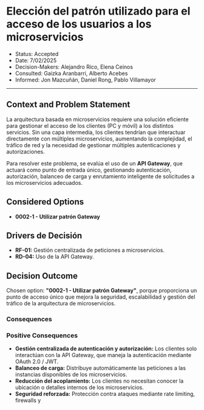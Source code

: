# Elección del patrón utilizado para el acceso de los usuarios a los microservicios
* Status: Accepted
* Date: 7/02/2025
* Decision-Makers: Alejandro Rico, Elena Ceinos
* Consulted: Gaizka Aranbarri, Alberto Acebes
* Informed: Jon Mazcuñán, Daniel Rong, Pablo Villamayor
---

## Context and Problem Statement

La arquitectura basada en microservicios requiere una solución eficiente para gestionar el acceso de los clientes (PC y móvil) a los distintos servicios. Sin una capa intermedia, los clientes tendrían que interactuar directamente con múltiples microservicios, aumentando la complejidad, el tráfico de red y la necesidad de gestionar múltiples autenticaciones y autorizaciones.

Para resolver este problema, se evalúa el uso de un **API Gateway**, que actuará como punto de entrada único, gestionando autenticación, autorización, balanceo de carga y enrutamiento inteligente de solicitudes a los microservicios adecuados.

## Considered Options

* **0002-1 - Utilizar patrón Gateway**

## Drivers de Decisión

* **RF-01:** Gestión centralizada de peticiones a microservicios.
* **RD-04:** Uso de la API Gateway.

## Decision Outcome

Chosen option: **"0002-1 - Utilizar patrón Gateway"**, porque proporciona un punto de acceso único que mejora la seguridad, escalabilidad y gestión del tráfico de la arquitectura de microservicios.

### Consequences

### Positive Consequences

* **Gestión centralizada de autenticación y autorización:** Los clientes solo interactúan con la API Gateway, que maneja la autenticación mediante OAuth 2.0 / JWT.
* **Balanceo de carga:** Distribuye automáticamente las peticiones a las instancias disponibles de los microservicios.
* **Reducción del acoplamiento:** Los clientes no necesitan conocer la ubicación o detalles internos de los microservicios.
* **Seguridad reforzada:** Protección contra ataques mediante rate limiting, firewalls y
